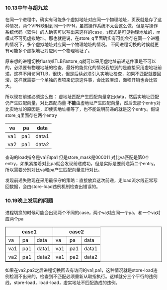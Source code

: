 ### **10.13中午与胡九龙**
在同一个进程中，确实有可能多个虚拟地址对应同一个物理地址，页表就是存了这种情况，两个VPN映射到同一个PFN，虽然操作系统不太会这么做，但是写操作系统代码（软件）的人确实可以写出来这样的case，s模式是可见物理地址的，m模式不可见虚拟地址。那也就是说，在store_q里面确实有可能会存在同一个进程的情况下，多个虚拟地址对应同一个物理地址的情况。
不同进程切换的时候就更有可能多个虚拟地址对应同一个物理地址了。   

原来想的进程切换flush掉TLB和store_q就可以采用虚地址前递这件事是不可以的，必须要有物理地址的检查，最好的能优化的情况我想到的是直接采用虚地址前递，这样不用访问TLB，很快，但是后续必须引入实地址检查，如果不匹配就要回滚，这样就需要一个单独的表项来记录这件事，会比较麻烦，面积开销也会比较大。

所以现在前递必须这么做：
虚地址匹配产生匹配向量拿出data，然后实地址匹配仍产生匹配向量，对比匹配向量
**不能**由虚地址产生匹配向量，然后去那个entry对比实地址的原因是，即使实地址相等了，也不能说明前递的就是这个entry。假设store_q里面存在两个entry

| va  | pa | data |
| --- | --- | ----- |
| va1 | pa1 | data1 |
| va2| pa1| data2|
查询的load指令是va1和pa1 但是store_mask是000011 对比va匹配是第0个entry，如果紧接着对比pa就会发现前递成功，但是实际是要前递第二个entry。所以需要分别对比va和pa产生匹配向量进行对比。

发现前递失败现在采用最保守的策略：直接放弃这次前递，走load流水线正常写回数据，会由store-load违例机制检查出错误的。

### **10.19晚上发现的问题**
进程切换的时候可能会出现两个不同的case，两个va对应同一个pa，和一个va对应两个pa
<table border="1">
      <tr>
        <th colspan="3">case1</th>
        <th colspan="3">case2</th>
    </tr>
    <tr>
        <td>va</td>
        <td>pa</td>
        <td>data</td>
        <td>va </td>
        <td>pa </td>
        <td>data</td>
    </tr>
    <tr>
        <td>va1</td>
        <td>pa1</td>
        <td>data1</td>
        <td>va1</td>
        <td>pa1</td>
        <td>data1</td>
    </tr>
     <tr>
        <td>va2</td>
        <td>pa1</td>
        <td>data2</td>
        <td>va1</td>
        <td>pa2</td>
        <td>data2</td>
    </tr>
</table>

如果在va2,pa2之后进程切换回去有访问的va1,pa1，这种情况就是store-load违例检测不出来的，检查到不匹配必须重新从取指执行。这样就分三个平行的违例线，store-load，load-load，虚实地址不匹配造成的违例。